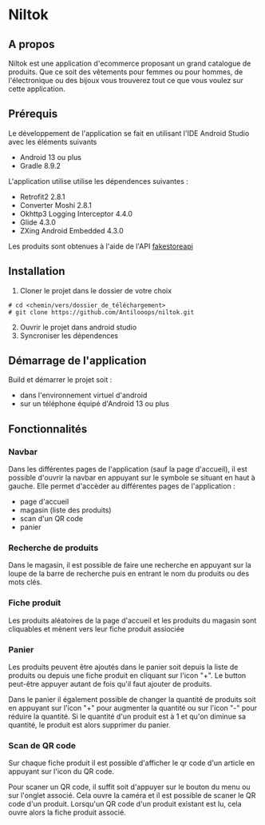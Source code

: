 # Niltok

## A propos

Niltok est une application d'ecommerce proposant un grand catalogue de produits. Que ce soit des vêtements pour femmes ou pour hommes, de l'électronique ou des bijoux vous trouverez tout ce que vous voulez sur cette application.

## Prérequis

Le développement de l'application se fait en utilisant l'IDE Android Studio avec les éléments suivants

- Android 13 ou plus
- Gradle 8.9.2

L'application utilise utilise les dépendences suivantes :

- Retrofit2 2.8.1
- Converter Moshi 2.8.1
- Okhttp3 Logging Interceptor 4.4.0
- Glide 4.3.0
- ZXing Android Embedded 4.3.0

Les produits sont obtenues à l'aide de l'API [fakestoreapi](https://fakestoreapi.com/)

## Installation

1. Cloner le projet dans le dossier de votre choix

```
# cd <chemin/vers/dossier_de_téléchargement>
# git clone https://github.com/Antilooops/niltok.git
```

2. Ouvrir le projet dans android studio
3. Syncroniser les dépendences

## Démarrage de l'application

Build et démarrer le projet soit :

- dans l'environnement virtuel d'android
- sur un téléphone équipé d'Android 13 ou plus

## Fonctionnalités

### Navbar

Dans les différentes pages de l'application (sauf la page d'accueil), il est possible d'ouvrir la
navbar en appuyant sur le symbole se situant en haut à gauche. Elle permet d'accèder au différentes
pages de l'application :

- page d'accueil
- magasin (liste des produits)
- scan d'un QR code
- panier

### Recherche de produits

Dans le magasin, il est possible de faire une recherche en appuyant sur la loupe de la barre de
recherche puis en entrant le nom du produits ou des mots clés.

### Fiche produit

Les produits aléatoires de la page d'accueil et les produits du magasin sont cliquables et mènent
vers leur fiche produit assiociée

### Panier

Les produits peuvent être ajoutés dans le panier soit depuis la liste de produits ou depuis une
fiche produit en cliquant sur l'icon "+". Le button peut-être appuyer autant de fois qu'il faut
ajouter de produits.

Dans le panier il également possible de changer la quantité de produits soit en appuyant sur l'icon
"+" pour augmenter la quantité ou sur l'icon "-" pour réduire la quantité. Si le quantité d'un
produit est à 1 et qu'on diminue sa quantité, le produit est alors supprimer du panier.

### Scan de QR code

Sur chaque fiche produit il est possible d'afficher le qr code d'un article en appuyant sur l'icon
du QR code.

Pour scaner un QR code, il suffit soit d'appuyer sur le bouton du menu ou sur l'onglet associé. Cela
ouvre la caméra et il est possible de scaner le QR code d'un produit. Lorsqu'un QR code d'un produit
existant est lu, cela ouvre alors la fiche produit associé.

